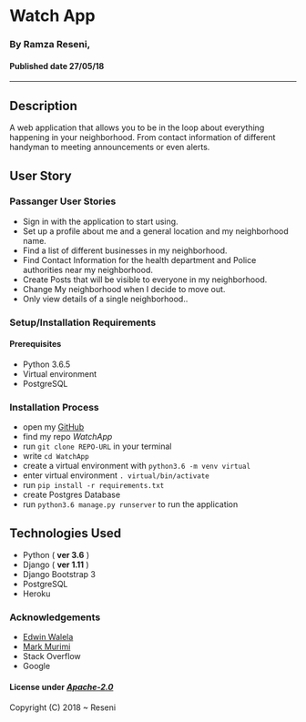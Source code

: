 # Watch App

### By **Ramza Reseni**, 
#### Published date **27/05/18**
 ---


## Description
A web application that allows you to be in the loop about everything happening in your neighborhood. From contact information of different handyman to meeting announcements or even alerts.


##  User Story

### Passanger User Stories
* Sign in with the application to start using.
* Set up a profile about me and a general location and my neighborhood name.
* Find a list of different businesses in my neighborhood.
* Find Contact Information for the health department and Police authorities near my neighborhood.
* Create Posts that will be visible to everyone in my neighborhood.
* Change My neighborhood when I decide to move out.
* Only view details of a single neighborhood..


### Setup/Installation Requirements

#### Prerequisites
* Python 3.6.5
* Virtual environment
* PostgreSQL


### Installation Process
* open my [GitHub](https://github.com/ramza007)
* find my repo *WatchApp*
* run `git clone REPO-URL` in your terminal
* write `cd WatchApp`
* create a virtual environment with `python3.6 -m venv virtual`
* enter virtual environment `. virtual/bin/activate`
* run `pip install -r requirements.txt`
* create Postgres Database
* run `python3.6 manage.py runserver` to run the application



## Technologies Used
- Python ( **ver 3.6** )
- Django ( **ver 1.11** )
- Django Bootstrap 3
- PostgreSQL
- Heroku

### Acknowledgements

- [Edwin Walela](https://github.com/EdwinWalela)
- [Mark Murimi](https://github.com/markmurimi)
- Stack Overflow
- Google



#### License under [***Apache-2.0***](https://github.com/ramza007/Kwachu/blob/master/LICENSE)

Copyright (C) 2018 ~ Reseni